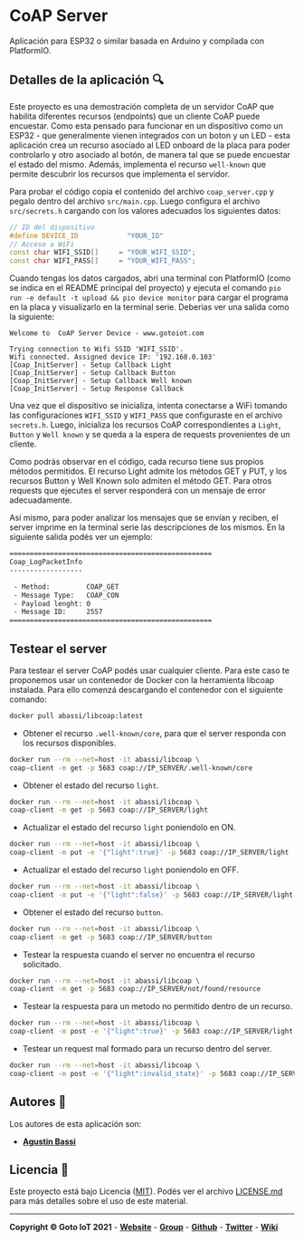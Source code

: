 # CoAP Server

Aplicación para ESP32 o similar basada en Arduino y compilada con PlatformIO.

## Detalles de la aplicación 🔍

Este proyecto es una demostración completa de un servidor CoAP que habilita diferentes recursos (endpoints) que un cliente CoAP puede encuestar. Como esta pensado para funcionar en un dispositivo como un ESP32 - que generalmente vienen integrados con un boton y un LED - esta aplicación crea un recurso asociado al LED onboard de la placa para poder controlarlo y otro asociado al botón, de manera tal que se puede encuestar el estado del mismo. Además, implementa el recurso `well-known` que permite descubrir los recursos que implementa el servidor.

Para probar el código copia el contenido del archivo `coap_server.cpp` y pegalo dentro del archivo `src/main.cpp`. Luego configura el archivo `src/secrets.h` cargando con los valores adecuados los siguientes datos:

```cpp
// ID del dispositivo
#define DEVICE_ID            "YOUR_ID"
// Acceso a WiFi
const char WIFI_SSID[]     = "YOUR_WIFI_SSID";
const char WIFI_PASS[]     = "YOUR_WIFI_PASS";
```

Cuando tengas los datos cargados, abri una terminal con PlatformIO (como se indica en el README principal del proyecto) y ejecuta el comando `pio run -e default -t upload && pio device monitor` para cargar el programa en la placa y visualizarlo en la terminal serie. Deberias ver una salida como la siguiente:

```
Welcome to  CoAP Server Device - www.gotoiot.com

Trying connection to Wifi SSID 'WIFI_SSID'.
Wifi connected. Assigned device IP: '192.168.0.103'
[Coap_InitServer] - Setup Callback Light
[Coap_InitServer] - Setup Callback Button
[Coap_InitServer] - Setup Callback Well known
[Coap_InitServer] - Setup Response Callback
```

Una vez que el dispositivo se inicializa, intenta conectarse a WiFi tomando las configuraciones `WIFI_SSID` y `WIFI_PASS` que configuraste en el archivo `secrets.h`. Luego, inicializa los recursos CoAP correspondientes a `Light`, `Button` y `Well known` y se queda a la espera de requests provenientes de un cliente.

Como podrás observar en el código, cada recurso tiene sus propios métodos permitidos. El recurso Light admite los métodos GET y PUT, y los recursos Button y Well Known solo admiten el método GET. Para otros requests que ejecutes el server responderá con un mensaje de error adecuadamente.

Así mismo, para poder analizar los mensajes que se envían y reciben, el server imprime en la terminal serie las descripciones de los mismos. En la siguiente salida podés ver un ejemplo:

```sh
==================================================
Coap_LogPacketInfo
------------------

 - Method:         COAP_GET
 - Message Type:   COAP_CON
 - Payload lenght: 0
 - Message ID:     2557
==================================================
```

## Testear el server

Para testear el server CoAP podés usar cualquier cliente. Para este caso te proponemos usar un contenedor de Docker con la herramienta libcoap instalada. Para ello comenzá descargando el contenedor con el siguiente comando:

```sh
docker pull abassi/libcoap:latest
```

* Obtener el recurso `.well-known/core`, para que el server responda con los recursos disponibles.

```sh
docker run --rm --net=host -it abassi/libcoap \
coap-client -m get -p 5683 coap://IP_SERVER/.well-known/core
```

* Obtener el estado del recurso `light`.

```sh
docker run --rm --net=host -it abassi/libcoap \
coap-client -m get -p 5683 coap://IP_SERVER/light
```

* Actualizar el estado del recurso `light` poniendolo en ON.

```sh
docker run --rm --net=host -it abassi/libcoap \
coap-client -m put -e '{"light":true}' -p 5683 coap://IP_SERVER/light
```

* Actualizar el estado del recurso `light` poniendolo en OFF.

```sh
docker run --rm --net=host -it abassi/libcoap \
coap-client -m put -e '{"light":false}' -p 5683 coap://IP_SERVER/light
```

* Obtener el estado del recurso `button`.

```sh
docker run --rm --net=host -it abassi/libcoap \
coap-client -m get -p 5683 coap://IP_SERVER/button
```

* Testear la respuesta cuando el server no encuentra el recurso solicitado.

```sh
docker run --rm --net=host -it abassi/libcoap \
coap-client -m get -p 5683 coap://IP_SERVER/not/found/resource
```

* Testear la respuesta para un metodo no permitido dentro de un recurso. 

```sh
docker run --rm --net=host -it abassi/libcoap \
coap-client -m post -e '{"light":true}' -p 5683 coap://IP_SERVER/light
```

* Testear un request mal formado para un recurso dentro del server.

```sh
docker run --rm --net=host -it abassi/libcoap \
coap-client -m post -e '{"light":invalid_state}' -p 5683 coap://IP_SERVER/light
```


## Autores 👥

Los autores de esta aplicación son: 

* **[Agustin Bassi](https://github.com/agustinBassi)**


## Licencia 📄

Este proyecto está bajo Licencia ([MIT](https://choosealicense.com/licenses/mit/)). Podés ver el archivo [LICENSE.md](LICENSE.md) para más detalles sobre el uso de este material.

---

**Copyright © Goto IoT 2021** - [**Website**](https://www.gotoiot.com) - [**Group**](https://groups.google.com/g/gotoiot) - [**Github**](https://www.github.com/gotoiot) - [**Twitter**](https://www.twitter.com/gotoiot) - [**Wiki**](https://github.com/gotoiot/doc/wiki)